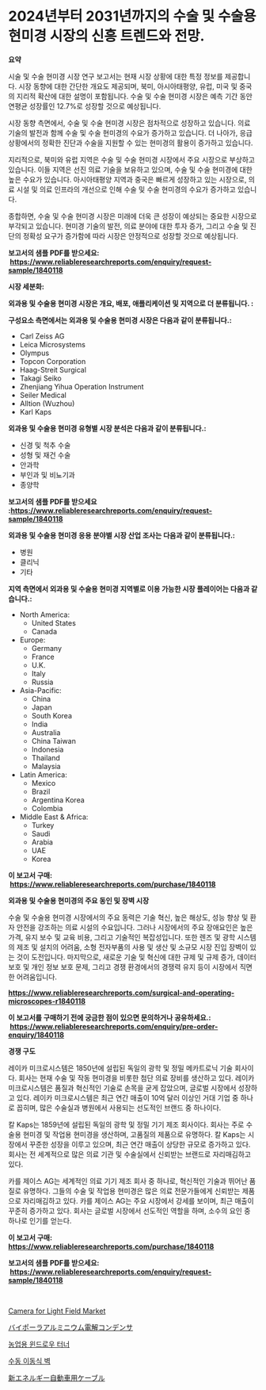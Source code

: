 <p><h1>2024년부터 2031년까지의 수술 및 수술용 현미경 시장의 신흥 트렌드와 전망.</h1></p><p><strong>요약</strong></p>
<p><p>시술 및 수술 현미경 시장 연구 보고서는 현재 시장 상황에 대한 특정 정보를 제공합니다. 시장 동향에 대한 간단한 개요도 제공되며, 북미, 아시아태평양, 유럽, 미국 및 중국의 지리적 확산에 대한 설명이 포함됩니다. 수술 및 수술 현미경 시장은 예측 기간 동안 연평균 성장률인 12.7%로 성장할 것으로 예상됩니다.</p><p>시장 동향 측면에서, 수술 및 수술 현미경 시장은 점차적으로 성장하고 있습니다. 의료 기술의 발전과 함께 수술 및 수술 현미경의 수요가 증가하고 있습니다. 더 나아가, 응급 상황에서의 정확한 진단과 수술을 지원할 수 있는 현미경의 활용이 증가하고 있습니다.</p><p>지리적으로, 북미와 유럽 지역은 수술 및 수술 현미경 시장에서 주요 시장으로 부상하고 있습니다. 이들 지역은 선진 의료 기술을 보유하고 있으며, 수술 및 수술 현미경에 대한 높은 수요가 있습니다. 아시아태평양 지역과 중국은 빠르게 성장하고 있는 시장으로, 의료 시설 및 의료 인프라의 개선으로 인해 수술 및 수술 현미경의 수요가 증가하고 있습니다.</p><p>종합하면, 수술 및 수술 현미경 시장은 미래에 더욱 큰 성장이 예상되는 중요한 시장으로 부각되고 있습니다. 현미경 기술의 발전, 의료 분야에 대한 투자 증가, 그리고 수술 및 진단의 정확성 요구가 증가함에 따라 시장은 안정적으로 성장할 것으로 예상됩니다.</p></p>
<p><strong>보고서의 샘플 PDF를 받으세요: &nbsp;<a href="https://www.reliableresearchreports.com/enquiry/request-sample/1840118">https://www.reliableresearchreports.com/enquiry/request-sample/1840118</a></strong></p>
<p><strong>시장 세분화:</strong></p>
<p><strong> 외과용 및 수술용 현미경 시장은 개요, 배포, 애플리케이션 및 지역으로 더 분류됩니다. :</strong></p>
<p><strong>구성요소 측면에서는 외과용 및 수술용 현미경 시장은 다음과 같이 분류됩니다.:</strong></p>
<p><ul><li>Carl Zeiss AG</li><li>Leica Microsystems</li><li>Olympus</li><li>Topcon Corporation</li><li>Haag-Streit Surgical</li><li>Takagi Seiko</li><li>Zhenjiang Yihua Operation Instrument</li><li>Seiler Medical</li><li>Alltion (Wuzhou)</li><li>Karl Kaps</li></ul></p>
<p><strong> 외과용 및 수술용 현미경 유형별 시장 분석은 다음과 같이 분류됩니다.:</strong></p>
<p><ul><li>신경 및 척추 수술</li><li>성형 및 재건 수술</li><li>안과학</li><li>부인과 및 비뇨기과</li><li>종양학</li></ul></p>
<p><strong>보고서의 샘플 PDF를 받으세요 :<a href="https://www.reliableresearchreports.com/enquiry/request-sample/1840118">https://www.reliableresearchreports.com/enquiry/request-sample/1840118</a></strong></p>
<p><strong> 외과용 및 수술용 현미경 응용 분야별 시장 산업 조사는 다음과 같이 분류됩니다.:</strong></p>
<p><ul><li>병원</li><li>클리닉</li><li>기타</li></ul></p>
<p><strong>지역 측면에서 외과용 및 수술용 현미경 지역별로 이용 가능한 시장 플레이어는 다음과 같습니다.:</strong></p>
<p><ul>
    <li>
        North America:
        <ul>
            <li>United States</li>
            <li>Canada</li>
        </ul>
    </li>
    <li>
        Europe:
        <ul>
            <li>Germany</li>
            <li>France</li>
            <li>U.K.</li>
            <li>Italy</li>
            <li>Russia</li>
        </ul>
    </li>
    <li>
        Asia-Pacific:
        <ul>
            <li>China</li>
            <li>Japan</li>
            <li>South Korea</li>
            <li>India</li>
            <li>Australia</li>
            <li>China Taiwan</li>
            <li>Indonesia</li>
            <li>Thailand</li>
            <li>Malaysia</li>
        </ul>
    </li>
    <li>
        Latin America:
        <ul>
            <li>Mexico</li>
            <li>Brazil</li>
            <li>Argentina Korea</li>
            <li>Colombia</li>
        </ul>
    </li>
    <li>
        Middle East & Africa:
        <ul>
            <li>Turkey</li>
            <li>Saudi</li>
            <li>Arabia</li>
            <li>UAE</li>
            <li>Korea</li>
        </ul>
    </li>
    </ul></p>
<p><strong>이 보고서 구매: &nbsp;<a href="https://www.reliableresearchreports.com/purchase/1840118">https://www.reliableresearchreports.com/purchase/1840118</a></strong></p>
<p><strong>외과용 및 수술용 현미경의 주요 동인 및 장벽 시장</strong></p>
<p><p>수술 및 수술용 현미경 시장에서의 주요 동력은 기술 혁신, 높은 해상도, 성능 향상 및 환자 안전을 강조하는 의료 시설의 수요입니다. 그러나 시장에서의 주요 장애요인은 높은 가격, 유지 보수 및 교육 비용, 그리고 기술적인 복잡성입니다. 또한 렌즈 및 광학 시스템의 제조 및 설치의 어려움, 소형 전자부품의 사용 및 생산 및 소규모 시장 진입 장벽이 있는 것이 도전입니다. 마지막으로, 새로운 기술 및 혁신에 대한 규제 및 규제 증가, 데이터 보호 및 개인 정보 보호 문제, 그리고 경쟁 환경에서의 경쟁력 유지 등이 시장에서 직면한 어려움입니다.</p></p>
<p><strong><a href="https://www.reliableresearchreports.com/surgical-and-operating-microscopes-r1840118">https://www.reliableresearchreports.com/surgical-and-operating-microscopes-r1840118</a></strong></p>
<p><strong>이 보고서를 구매하기 전에 궁금한 점이 있으면 문의하거나 공유하세요.: &nbsp;<a href="https://www.reliableresearchreports.com/enquiry/pre-order-enquiry/1840118">https://www.reliableresearchreports.com/enquiry/pre-order-enquiry/1840118</a></strong></p>
<p><strong>경쟁 구도</strong></p>
<p><p>레이카 미크로시스템은 1850년에 설립된 독일의 광학 및 정밀 메카트로닉 기술 회사이다. 회사는 현재 수술 및 작동 현미경을 비롯한 첨단 의료 장비를 생산하고 있다. 레이카 미크로시스템은 품질과 혁신적인 기술로 손목을 굳게 잡았으며, 글로벌 시장에서 성장하고 있다. 레이카 미크로시스템은 최근 연간 매출이 10억 달러 이상인 거대 기업 중 하나로 꼽히며, 많은 수술실과 병원에서 사용되는 선도적인 브랜드 중 하나이다.</p><p>칼 Kaps는 1859년에 설립된 독일의 광학 및 정밀 기기 제조 회사이다. 회사는 주로 수술용 현미경 및 작업용 현미경을 생산하며, 고품질의 제품으로 유명하다. 칼 Kaps는 시장에서 꾸준한 성장을 이루고 있으며, 최근 연간 매출이 상당한 규모로 증가하고 있다. 회사는 전 세계적으로 많은 의료 기관 및 수술실에서 신뢰받는 브랜드로 자리매김하고 있다.</p><p>카를 제이스 AG는 세계적인 의료 기기 제조 회사 중 하나로, 혁신적인 기술과 뛰어난 품질로 유명하다. 그들의 수술 및 작업용 현미경은 많은 의료 전문가들에게 신뢰받는 제품으로 자리매김하고 있다. 카를 제이스 AG는 주요 시장에서 강세를 보이며, 최근 매출이 꾸준히 증가하고 있다. 회사는 글로벌 시장에서 선도적인 역할을 하며, 소수의 요인 중 하나로 인기를 얻는다.</p></p>
<p><strong>이 보고서 구매: &nbsp; <a href="https://www.reliableresearchreports.com/purchase/1840118">https://www.reliableresearchreports.com/purchase/1840118</a></strong></p>
<p><strong>보고서의 샘플 PDF를 받으세요: &nbsp;<a href="https://www.reliableresearchreports.com/enquiry/request-sample/1840118">https://www.reliableresearchreports.com/enquiry/request-sample/1840118</a></strong><strong></strong></p>
<p>&nbsp;</p>
<p><p><a href="https://issuu.com/reportprime-2/docs/camera-for-light-field-market-size-2030.pptx">Camera for Light Field Market</a></p><p><a href="https://medium.com/@kelscdowell78456/%E3%83%90%E3%82%A4%E3%83%9D%E3%83%BC%E3%83%A9%E3%82%A2%E3%83%AB%E3%83%9F%E9%9B%BB%E8%A7%A3%E3%82%B3%E3%83%B3%E3%83%87%E3%83%B3%E3%82%B5%E5%B8%82%E5%A0%B4-2031%E5%B9%B4%E3%81%BE%E3%81%A7%E3%81%AE%E3%83%88%E3%83%AC%E3%83%B3%E3%83%89-%E4%BA%88%E6%B8%AC-%E7%AB%B6%E4%BA%89%E5%88%86%E6%9E%90-54fa37143b17">バイポーラアルミニウム電解コンデンサ</a></p><p><a href="https://medium.com/@emmettsaynford43546/%EB%86%8D%EC%97%85-%EC%8B%9C%EC%9E%A5%EC%97%90%EC%84%9C%EC%9D%98-%EC%9C%88%EB%93%9C%EB%A1%9C-%ED%84%B0%EB%84%88-%EC%A0%84%EB%A7%9D-%EC%82%B0%EC%97%85-%EA%B0%9C%EC%9A%94-%EB%B0%8F-%EC%98%88%EC%B8%A1-2024%EB%85%84%EB%B6%80%ED%84%B0-2031%EB%85%84%EA%B9%8C%EC%A7%80-48f239cf5157">농업용 윈드로우 터너</a></p><p><a href="https://github.com/fernandotryO5lson96765/Market-Research-Report-List-2/blob/main/5391762102863.md">수동 이동식 벽</a></p><p><a href="https://github.com/oqoeusbvpadwjs08/Market-Research-Report-List-2/blob/main/2155992108179.md">新エネルギー自動車用ケーブル</a></p></p>
